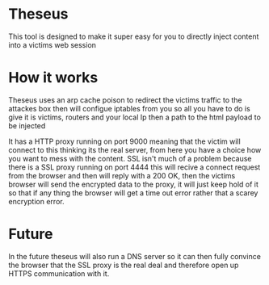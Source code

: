 # Theseus

This tool is designed to make it super easy for you to directly inject content into a victims web session

# How it works

Theseus uses an arp cache poison to redirect the victims traffic to the attackes box then will configue
iptables from you so all you have to do is give it is victims, routers and your local Ip then a path to
the html payload to be injected

It has a HTTP proxy running on port 9000 meaning that the victim will connect to this thinking its the real
server, from here you have a choice how you want to mess with the content.
SSL isn't much of a problem because there is a SSL proxy running on port 4444 this will recive a connect request
from the browser and then will reply with a 200 OK, then the victims browser will send the encrypted data to the
proxy, it will just keep hold of it so that if any thing the browser will get a time out error rather that a scarey
encryption error.

# Future

In the future theseus will also run a DNS server so it can then fully convince the browser that the SSL proxy is
the real deal and therefore open up HTTPS communication with it.
